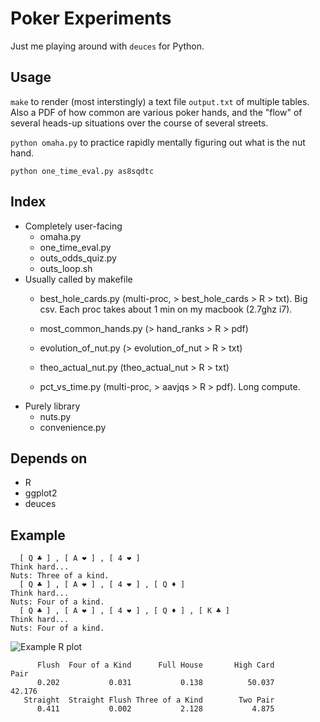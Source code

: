 Poker Experiments
========

Just me playing around with `deuces` for Python.

Usage
--------

`make` to render (most interstingly) a text file `output.txt` of
multiple tables. Also a PDF of how common are various poker hands, and
the "flow" of several heads-up situations over the course of several
streets.

`python omaha.py` to practice rapidly mentally figuring out what is
the nut hand.

`python one_time_eval.py as8sqdtc`

Index
--------
* Completely user-facing
    * omaha.py
    * one_time_eval.py
    * outs_odds_quiz.py
    * outs_loop.sh
* Usually called by makefile
    * best_hole_cards.py (multi-proc, > best_hole_cards > R > txt). 
      Big csv. Each proc takes about 1 min on my macbook (2.7ghz i7).

    * most_common_hands.py (> hand_ranks > R > pdf)
    * evolution_of_nut.py (> evolution_of_nut > R > txt)
    * theo_actual_nut.py (theo_actual_nut > R > txt)
    * pct_vs_time.py (multi-proc, > aavjqs > R > pdf). Long compute.
* Purely library
    * nuts.py
    * convenience.py

Depends on
--------
* R
* ggplot2
* deuces

Example
--------

      [ Q ♣ ] , [ A ❤ ] , [ 4 ❤ ]  
    Think hard... 
    Nuts: Three of a kind.
      [ Q ♣ ] , [ A ❤ ] , [ 4 ❤ ] , [ Q ♦ ]  
    Think hard... 
    Nuts: Four of a kind.
      [ Q ♣ ] , [ A ❤ ] , [ 4 ❤ ] , [ Q ♦ ] , [ K ♣ ]  
    Think hard... 
    Nuts: Four of a kind.


![Example R plot](https://dl.dropboxusercontent.com/u/38640281/github_img/poker-rplot.png)

          Flush  Four of a Kind      Full House       High Card            Pair 
          0.202           0.031           0.138          50.037          42.176 
       Straight  Straight Flush Three of a Kind        Two Pair 
          0.411           0.002           2.128           4.875 

